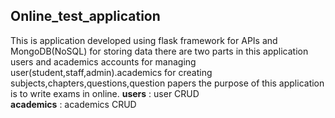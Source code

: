 ## Online_test_application

This is application developed using flask framework for APIs and MongoDB(NoSQL) for storing data
there are two parts in this application users and academics accounts for managing user(student,staff,admin).academics for creating subjects,chapters,questions,question papers
the purpose of this application is to write exams in online.
**users** : user CRUD  
**academics** : academics CRUD